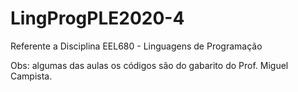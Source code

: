 # LingProgPLE2020-4 

Referente a Disciplina EEL680 - Linguagens de Programação

Obs: algumas das aulas os códigos são do gabarito do Prof. Miguel Campista.
